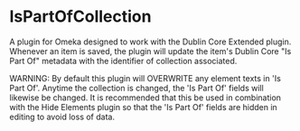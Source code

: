 # IsPartOfCollection

A plugin for Omeka designed to work with the Dublin Core Extended plugin. Whenever an item is saved, the plugin will update the item's Dublin Core "Is Part Of" metadata with the identifier of collection associated.

WARNING: By default this plugin will OVERWRITE any element texts in 'Is Part Of'. Anytime the collection is changed, the 'Is Part Of' fields will likewise be changed. It is recommended that this be used in combination with the Hide Elements plugin so that the 'Is Part Of' fields are hidden in editing to avoid loss of data.
